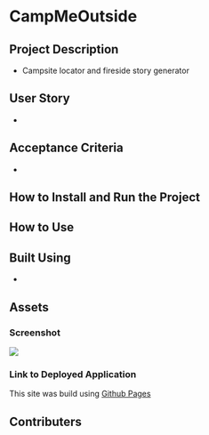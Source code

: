 # CampMeOutside 

## Project Description

* Campsite locator and fireside story generator

## User Story

* 

## Acceptance Criteria

* 

## How to Install and Run the Project
 
 
## How to Use 
 
 
## Built Using

* 


## Assets 

### Screenshot 

<!-- Make sure to resize the pictures so they fit appropriately  -->
![](./assets/####)

### Link to Deployed Application

<!-- Link -->

This site was build using [Github Pages]()

## Contributers

